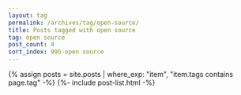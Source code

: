```yaml
---
layout: tag
permalink: /archives/tag/open-source/
title: Posts tagged with open source
tag: open source
post_count: 4
sort_index: 995-open source
---
```

{% assign posts = site.posts | where_exp: "item", "item.tags contains page.tag" -%}
{%- include post-list.html -%}
